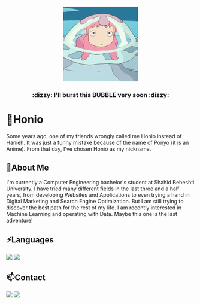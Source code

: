 <!--
**haniehm26/haniehm26** is a ✨ _special_ ✨ repository because its `README.md` (this file) appears on your GitHub profile.

Here are some ideas to get you started:

- 🔭 I’m currently working on ...
- 🌱 I’m currently learning ...
- 👯 I’m looking to collaborate on ...
- 🤔 I’m looking for help with ...
- 💬 Ask me about ...
- 📫 How to reach me: ...
- 😄 Pronouns: ...
- ⚡ Fun fact: ...
-->

<p align="center">
  <img src="https://github.com/haniehm26/haniehm26/blob/main/Ponyo.gif" width="200" height="200"></img>
<h3 align="center">:dizzy: I'll burst this BUBBLE very soon :dizzy:</h3>
</p>

# :ocean:Honio
Some years ago, one of my friends wrongly called me Honio instead of Hanieh. It was just a funny mistake because of the name of Ponyo (it is an Anime). From that day, I've chosen Honio as my nickname.
## 🌱About Me
I'm currently a Computer Engineering bachelor's student at Shahid Beheshti University. I have tried many different fields in the last three and a half years, from developing Websites and Applications to even trying a hand in Digital Marketing and Search Engine Optimization. But I am still trying to discover the best path for the rest of my life. I am recently interested in Machine Learning and operating with Data. Maybe this one is the last adventure!

## ⚡Languages
[![](https://shields.io/badge/-java-yellowgreen?style=for-the-badge&logo=java)](https://www.java.com)
[![](https://shields.io/badge/-python-yellowgreen?style=for-the-badge&logo=python)](https://www.python.org)

## 📫Contact
[![](https://img.shields.io/badge/-gmail-inactive?style=for-the-badge&logo=gmail)](mailto:haniehmahdavi26@gmail.com)
[![](https://img.shields.io/badge/-linkedin-inactive?style=for-the-badge&logo=linkedin)](https://www.linkedin.com/in/hanieh-mahdavi/)

